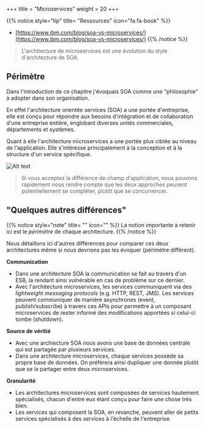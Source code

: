 +++
title = "Microservices"
weight = 20
+++

{{% notice style="tip" title= "Ressources" icon="fa fa-book" %}}
- [https://www.ibm.com/blog/soa-vs-microservices/](https://www.ibm.com/blog/soa-vs-microservices/)
{{% /notice %}} 

> L'architecture de microservices est une évolution du style d'architecture de SOA.

## Périmètre
Dans l'introduction de ce chapitre j'évoquais SOA comme une "philosophie" à adopter dans son organisation. 

En effet l'architecture orientée services (SOA) a une portée d'entreprise, elle est conçu pour répondre aux besoins d'intégration et de collaboration d'une entreprise entière, englobant diverses unités commerciales, départements et systèmes.

Quant à elle l'architecture microservices a une portée plus ciblée au niveau de l'application. Elle s'intéresse principalement à la conception et à la structure d'un service spécifique.

![Alt text](../images/perimetre.png)

> Si vous acceptez la différence de champ d'application, nous pouvons rapidement nous rendre compte que les deux approches peuvent potentiellement se compléter, plutôt que se concurrencer.

## "Quelques autres différences"

{{% notice style="note" title= "" icon="" %}}
La notion importante à retenir ici est le *périmètre* de chaque architecture.
{{% /notice %}} 


 Nous détaillons ici d'autres différences pour comparer ces deux architectures même si nous devrions pas les évoquer (périmètre différent).

**Communication**  
- Dans une architecture SOA la communication se fait au travers d'un ESB, la rendant ainsi vulnérable en cas de problème sur ce dernier. 
- Avec l'architecture microservices, les services communiquent via des *lightweight messaging protocols* (e.g. HTTP, REST, JMS). Les services peuvent communiquer de manière asynchrones (event, publish/subscribe) à travers ces APIs pour permettre à un composant microservices de rester informé des modifications apportées si celui-ci tombe (shutdown).

**Source de véritié**  
- Avec une archiecture SOA nous avons une base de données centrale qui est partagée par plusieurs services.
- Dans une architecture microservices, chaque services possède sa propre base de données. On préfèrera ainsi dupliquer une donnée plutôt que se la partager entre deux microservices.

**Granularité**  
- Les architectures microservices sont composées de services hautement spécialisés, chacun d'entre eux étant conçu pour faire une chose très bien. 
- Les services qui composent la SOA, en revanche, peuvent aller de petits services spécialisés à des services à l'échelle de l'entreprise.
